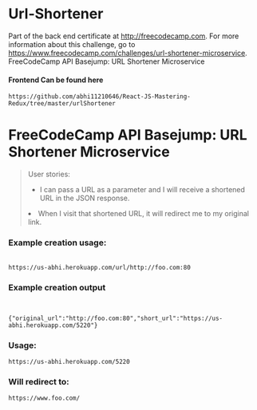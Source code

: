 # Url-Shortener

Part of the back end certificate at http://freecodecamp.com. For more information about this challenge, go to https://www.freecodecamp.com/challenges/url-shortener-microservice.
FreeCodeCamp API Basejump: URL Shortener Microservice 
#### Frontend Can be found here
```
https://github.com/abhi11210646/React-JS-Mastering-Redux/tree/master/urlShortener
```
<html><head>
        <title>URL Shortener</title>
        <link rel="stylesheet" href="https://maxcdn.bootstrapcdn.com/bootstrap/3.3.6/css/bootstrap.min.css">
        </head>
<body>
    <div class="container-fluid">
       <h1 class="header">FreeCodeCamp API Basejump: URL Shortener Microservice</h1><blockquote><p>User stories:</p>
        <ul>
            <li>I can pass a URL as a parameter and I will receive a shortened URL in the JSON response.</li></ul>
            <li>When I visit that shortened URL, it will redirect me to my original link.</li></blockquote>
            <h3>Example creation usage:</h3>
            <br><code>https://us-abhi.herokuapp.com/url/http://foo.com:80</code><h3>Example creation output</h3>
            <code>
               {"original_url":"http://foo.com:80","short_url":"https://us-abhi.herokuapp.com/5220"}
</code><h3>Usage:</h3>
<code>https://us-abhi.herokuapp.com/5220</code>
<h3>Will redirect to:</h3><code>https://www.foo.com/</code>
</div>

</body></html>     
